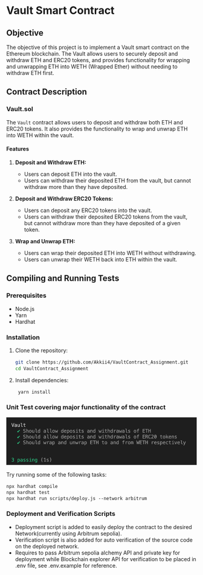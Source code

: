 # Vault Smart Contract

## Objective

The objective of this project is to implement a Vault smart contract on the Ethereum blockchain. The Vault allows users to securely deposit and withdraw ETH and ERC20 tokens, and provides functionality for wrapping and unwrapping ETH into WETH (Wrapped Ether) without needing to withdraw ETH first.

## Contract Description

### Vault.sol

The `Vault` contract allows users to deposit and withdraw both ETH and ERC20 tokens. It also provides the functionality to wrap and unwrap ETH into WETH within the vault.

#### Features

1. **Deposit and Withdraw ETH:**

   - Users can deposit ETH into the vault.
   - Users can withdraw their deposited ETH from the vault, but cannot withdraw more than they have deposited.

2. **Deposit and Withdraw ERC20 Tokens:**

   - Users can deposit any ERC20 tokens into the vault.
   - Users can withdraw their deposited ERC20 tokens from the vault, but cannot withdraw more than they have deposited of a given token.

3. **Wrap and Unwrap ETH:**
   - Users can wrap their deposited ETH into WETH without withdrawing.
   - Users can unwrap their WETH back into ETH within the vault.

## Compiling and Running Tests

### Prerequisites

- Node.js
- Yarn
- Hardhat

### Installation

1. Clone the repository:

   ```bash
   git clone https://github.com/Akkii4/VaultContract_Assignment.git
   cd VaultContract_Assignment
   ```

2. Install dependencies:
   ```bash
    yarn install
   ```

### Unit Test covering major functionality of the contract

![Alt text](TestResult.png)

Try running some of the following tasks:

```shell
npx hardhat compile
npx hardhat test
npx hardhat run scripts/deploy.js --network arbitrum
```

### Deployment and Verification Scripts

- Deployment script is added to easily deploy the contract to the desired Network(currently using Arbitrum sepolia).
- Verification script is also added for auto verification of the source code on the deployed network.
- Requires to pass Arbitrum sepolia alchemy API and private key for deployment while Blockchain explorer API for verification to be placed in .env file, see .env.example for reference.
